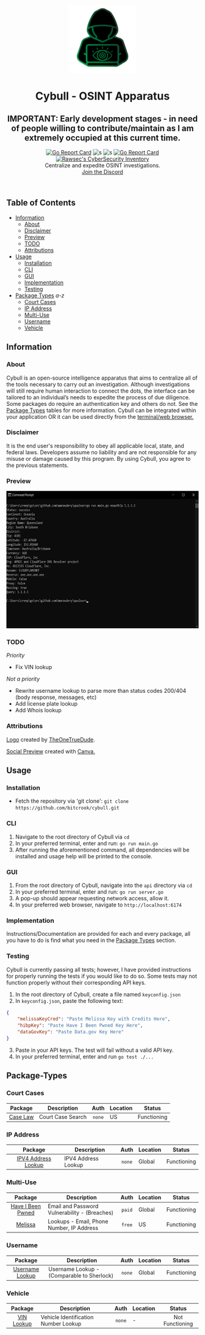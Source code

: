 <p align="center">
  <a><img src="./images/CybullLogo.png" width=180 height="180"></a>
  <h1 align="center">Cybull - OSINT Apparatus</h1>
  <h2 align="center">IMPORTANT: Early development stages - in need of people willing to contribute/maintain as I am extremely occupied at this current time.</h2>
  <p align="center">
    <a href="https://goreportcard.com/report/github.com/bitcrook/cybull"><img src="https://goreportcard.com/badge/github.com/bitcrook/cybull" alt="Go Report Card"></a>
    <a><img src="https://img.shields.io/badge/tests-5&#47;7-orange.svg" alt="s"></a>
    <a><img src="https://img.shields.io/badge/version-0.9.1-blue.svg" alt="s"></a>
    <a href="https://pkg.go.dev/github.com/bitcrook/cybull"><img src="https://pkg.go.dev/badge/github.com/bitcrook/cybull.svg" alt="Go Report Card"></a>
    <a href="https://inventory.raw.pm/"><img src="https://inventory.raw.pm/img/badges/Rawsec-inventoried-FF5050_flat.svg" alt="Rawsec&#39;s CyberSecurity Inventory"></a><br>
    Centralize and expedite OSINT investigations.<br>
  <a href="https://discord.gg/uVWJUTufqf">Join the Discord</a><br>
</a>
  </p><br>
</p>

## Table of Contents

- [Information](#information)
  - [About](#about)
  - [Disclaimer](#disclaimer)
  - [Preview](#preview)
  - [TODO](#todo)
  - [Attributions](#attributions)
- [Usage](#usage)
  - [Installation](#installation)
  - [CLI](#cli)
  - [GUI](#gui)
  - [Implementation](#implementation)
  - [Testing](#testing)
- [Package Types](#package-types) *a-z*
  - [Court Cases](#court-cases)
  - [IP Address](#ip-address)
  - [Multi-Use](#multi-use)
  - [Username](#username)
  - [Vehicle](#vehicle)

## Information

### About

Cybull is an open-source intelligence apparatus that aims to centralize all of the tools necessary to carry out an investigation. Although investigations will still require human interaction to connect the dots, the interface can be tailored to an individual’s needs to expedite the process of due diligence. Some packages do require an authentication key and others do not. See the [Package Types](#package-types) tables for more information. Cybull can be integrated within your application OR it can be used directly from the [terminal/web browser.](#preview)

### Disclaimer

It is the end user's responsibility to obey all applicable local, state, and federal laws. Developers assume no liability and are not responsible for any misuse or damage caused by this program. By using Cybull, you agree to the previous statements.

### Preview

<a><img src="./images/cliprev.jpg" width=660 height="360"></a>

### TODO

*Priority*
- Fix VIN lookup

*Not a priority*
- Rewrite username lookup to parse more than status codes 200/404 (body response, messages, etc)
- Add license plate lookup
- Add Whois lookup

### Attributions

[Logo](./images/CybullLogo.png) created by [TheOneTrueDude](https://github.com/FirstTrueDude).

[Social Preview](./images/card.jpg) created with [Canva.](https://www.canva.com/)

## Usage

### Installation

 - Fetch the repository via 'git clone': `git clone https://github.com/bitcrook/cybull.git`

### CLI 

1. Navigate to the root directory of Cybull via `cd`
2. In your preferred terminal, enter and run: `go run main.go`
3. After running the aforementioned command, all dependencies will be installed and usage help will be printed to the console.

### GUI

1. From the root directory of Cybull, navigate into the `api` directory via `cd`
2. In your preferred terminal, enter and run: `go run server.go`
3. A pop-up should appear requesting network access, allow it.
4. In your preferred web browser, navigate to `http://localhost:6174`

### Implementation

Instructions/Documentation are provided for each and every package, all you have to do is find what you need in the [Package Types](#package-types) section.

### Testing

Cybull is currently passing all tests; however, I have provided instructions for properly running the tests if you would like to do so. Some tests may not function properly without their corresponding API keys.

1. In the root directory of Cybull, create a file named `keyconfig.json`
2. In `keyconfig.json`, paste the following text:
``` json
{
    "melissaKeyCred": "Paste Melissa Key with Credits Here",
    "hibpKey": "Paste Have I Been Pwned Key Here",
    "dataGovKey": "Paste Data.gov Key Here"
}
```
3. Paste in your API keys. The test will fail without a valid API key.
4. In your preferred terminal, enter and run `go test ./...`

## Package-Types

### Court Cases

| Package                                                                                    | Description                                  |   Auth   | Location | Status |
| :----------------------------------------------------------------------------------------: | -------------------------------------------- | :------: | -------- | :----: |
| [Case Law](https://github.com/bitcrook/cybull/tree/main/pkg/noauth/caselaw)           | Court Case Search                            |  `none`  | US | Functioning | 

### IP Address

| Package                                                                                    | Description                                  |   Auth   | Location | Status |
| :----------------------------------------------------------------------------------------: | -------------------------------------------- | :------: | -------- | :----: |
| [IPV4 Address Lookup](https://github.com/bitcrook/cybull/tree/main/pkg/noauth/ip)     | IPV4 Address Lookup                          |  `none`  | Global | Functioning |

### Multi-Use

| Package                                                                                    | Description                                  |   Auth   | Location | Status |
| :----------------------------------------------------------------------------------------: | -------------------------------------------- | :------: | -------- | :----: |
| [Have I Been Pwned](https://github.com/bitcrook/cybull/tree/main/pkg/authpaid/hibp)   | Email and Password Vulnerability - (Breaches)|  `paid`  | Global | Functioning |
| [Melissa](https://github.com/bitcrook/cybull/tree/main/pkg/authfree/melissa)          | Lookups - Email, Phone Number, IP Address    |  `free`  | US | Functioning |


### Username

| Package                                                                                    | Description                                  |   Auth   | Location | Status |
| :----------------------------------------------------------------------------------------: | -------------------------------------------- | :------: | -------- | :----: |
| [Username Lookup](https://github.com/bitcrook/cybull/tree/main/pkg/noauth/userlookup) | Username Lookup - (Comparable to Sherlock)   |  `none`  | Global | Functioning |

### Vehicle

| Package                                                                                    | Description                                  |   Auth   | Location | Status |
| :----------------------------------------------------------------------------------------: | -------------------------------------------- | :------: | -------- | :----: |
| [VIN Lookup](https://github.com/bitcrook/cybull/tree/main/pkg/noauth/vin)             | Vehicle Identification Number Lookup         |  `none`  | - | Not Functioning | 
